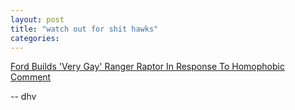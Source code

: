 ```yaml
---
layout: post
title: "watch out for shit hawks"
categories:
---
```


[Ford Builds 'Very Gay' Ranger Raptor In Response To Homophobic Comment](https://www.motor1.com/news/529365/ford-very-gay-ranger-raptor/?utm_source=deephousevinyasa&utm_medium=blog)

-- dhv
